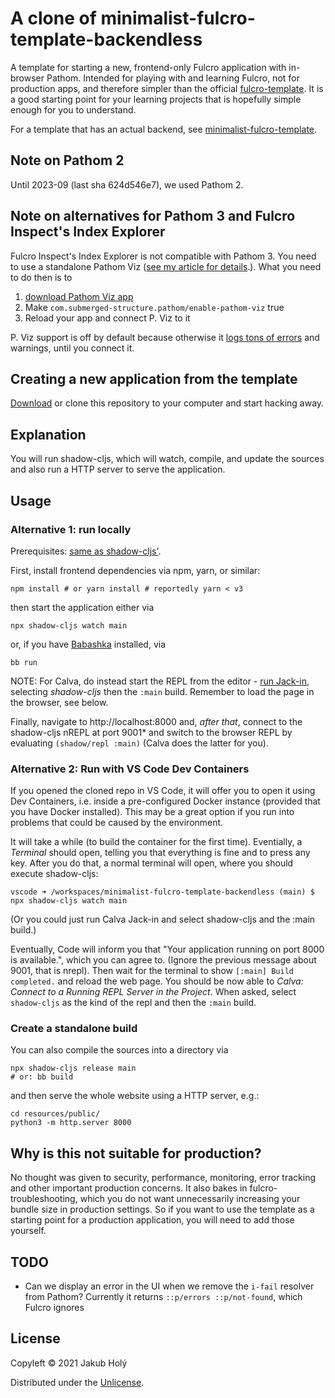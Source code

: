 # A clone of minimalist-fulcro-template-backendless

A template for starting a new, frontend-only Fulcro application with in-browser Pathom. Intended for playing with and learning Fulcro, not for production apps, and therefore simpler than the official [fulcro-template](https://github.com/fulcrologic/fulcro-template). It is a good starting point for your learning projects that is hopefully simple enough for you to understand.

For a template that has an actual backend, see [minimalist-fulcro-template](https://github.com/holyjak/minimalist-fulcro-template).

## Note on Pathom 2

Until 2023-09 (last sha 624d546e7), we used Pathom 2.

## Note on alternatives for Pathom 3 and Fulcro Inspect's Index Explorer

Fulcro Inspect's Index Explorer is not compatible with Pathom 3. You need to use a standalone Pathom Viz ([see my article for details](https://blog.jakubholy.net/2023/pathom-viz-for-fulcro-pathom3/).). What you need to do then is to 

1. [download Pathom Viz app](https://github.com/wilkerlucio/pathom-viz/releases)
2. Make `com.submerged-structure.pathom/enable-pathom-viz` true
3. Reload your app and connect P. Viz to it

P. Viz support is off by default because otherwise it [logs tons of errors](https://clojurians.slack.com/archives/C87NB2CFN/p1696016550457039) and warnings, until you connect it.

## Creating a new application from the template

[Download](https://github.com/holyjak/minimalist-fulcro-template-backendless/archive/refs/heads/main.zip) or clone this repository to your computer and start hacking away.

## Explanation

You will run shadow-cljs, which will watch, compile, and update the sources and also run a HTTP server to serve the application.

## Usage

### Alternative 1: run locally

Prerequisites: [same as shadow-cljs'](https://github.com/thheller/shadow-cljs#requirements).

First, install frontend dependencies via npm, yarn, or similar:

    npm install # or yarn install # reportedly yarn < v3

then start the application either via

    npx shadow-cljs watch main

or, if you have [Babashka](https://babashka.org/) installed, via

    bb run

NOTE: For Calva, do instead start the REPL from the editor - [run Jack-in](https://calva.io/connect/#jack-in-let-calva-start-the-repl-for-you), selecting _shadow-cljs_ then the `:main` build. Remember to load the page in the browser, see below.

Finally, navigate to http://localhost:8000 and, _after that_, connect to the shadow-cljs nREPL at port 9001\* and switch to the browser REPL by evaluating `(shadow/repl :main)` (Calva does the latter for you).

### Alternative 2: Run with VS Code Dev Containers

If you opened the cloned repo in VS Code, it will offer you to open it using Dev Containers,
i.e. inside a pre-configured Docker instance (provided that you have Docker installed).
This may be a great option if you run into problems that could be caused by the environment.

It will take a while (to build the container for the first time). Eventially, a _Terminal_ should open, telling you that everything is fine and to press any key. After you do that, a normal terminal will open, where you should execute shadow-cljs:

```
vscode ➜ /workspaces/minimalist-fulcro-template-backendless (main) $ npx shadow-cljs watch main
```

(Or you could just run Calva Jack-in and select shadow-cljs and the :main build.)

Eventually, Code will inform you that "Your application running on port 8000 is available.", which you can agree to. (Ignore the previous message about 9001, that is nrepl). Then wait for the terminal to show `[:main] Build completed.` and reload the web page. You should be now able to _Calva: Connect to a Running REPL Server in the Project_. When asked, select `shadow-cljs` as the kind of the repl and then the `:main` build.

### Create a standalone build

You can also compile the sources into a directory via

    npx shadow-cljs release main
    # or: bb build

and then serve the whole website using a HTTP server, e.g.:

    cd resources/public/
    python3 -m http.server 8000

## Why is this not suitable for production?

No thought was given to security, performance, monitoring, error tracking and other important production concerns. It also bakes in fulcro-troubleshooting, which you do not want unnecessarily increasing your bundle size in production settings. So if you want to use the template as a starting point for a production application, you will need to add those yourself.

## TODO

* Can we display an error in the UI when we remove the `i-fail` resolver from Pathom? Currently it returns `::p/errors ::p/not-found`, which Fulcro ignores

## License

Copyleft © 2021 Jakub Holý

Distributed under the [Unlicense](https://unlicense.org/).

